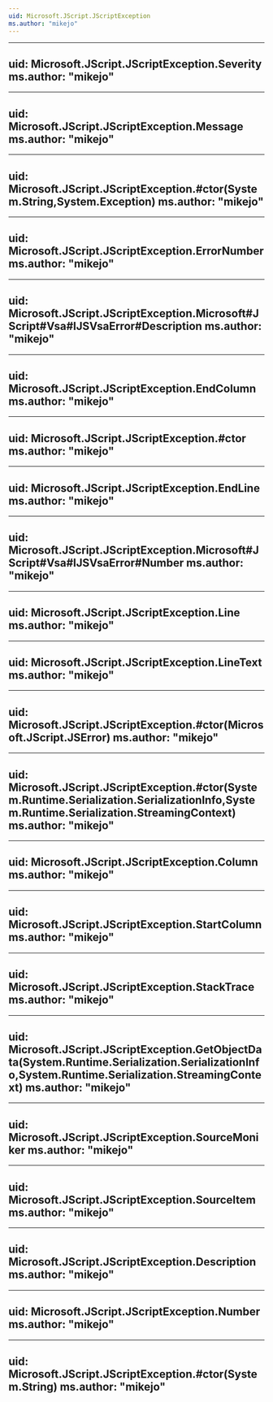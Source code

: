 ```yaml
---
uid: Microsoft.JScript.JScriptException
ms.author: "mikejo"
---
```


---
uid: Microsoft.JScript.JScriptException.Severity
ms.author: "mikejo"
---

---
uid: Microsoft.JScript.JScriptException.Message
ms.author: "mikejo"
---

---
uid: Microsoft.JScript.JScriptException.#ctor(System.String,System.Exception)
ms.author: "mikejo"
---

---
uid: Microsoft.JScript.JScriptException.ErrorNumber
ms.author: "mikejo"
---

---
uid: Microsoft.JScript.JScriptException.Microsoft#JScript#Vsa#IJSVsaError#Description
ms.author: "mikejo"
---

---
uid: Microsoft.JScript.JScriptException.EndColumn
ms.author: "mikejo"
---

---
uid: Microsoft.JScript.JScriptException.#ctor
ms.author: "mikejo"
---

---
uid: Microsoft.JScript.JScriptException.EndLine
ms.author: "mikejo"
---

---
uid: Microsoft.JScript.JScriptException.Microsoft#JScript#Vsa#IJSVsaError#Number
ms.author: "mikejo"
---

---
uid: Microsoft.JScript.JScriptException.Line
ms.author: "mikejo"
---

---
uid: Microsoft.JScript.JScriptException.LineText
ms.author: "mikejo"
---

---
uid: Microsoft.JScript.JScriptException.#ctor(Microsoft.JScript.JSError)
ms.author: "mikejo"
---

---
uid: Microsoft.JScript.JScriptException.#ctor(System.Runtime.Serialization.SerializationInfo,System.Runtime.Serialization.StreamingContext)
ms.author: "mikejo"
---

---
uid: Microsoft.JScript.JScriptException.Column
ms.author: "mikejo"
---

---
uid: Microsoft.JScript.JScriptException.StartColumn
ms.author: "mikejo"
---

---
uid: Microsoft.JScript.JScriptException.StackTrace
ms.author: "mikejo"
---

---
uid: Microsoft.JScript.JScriptException.GetObjectData(System.Runtime.Serialization.SerializationInfo,System.Runtime.Serialization.StreamingContext)
ms.author: "mikejo"
---

---
uid: Microsoft.JScript.JScriptException.SourceMoniker
ms.author: "mikejo"
---

---
uid: Microsoft.JScript.JScriptException.SourceItem
ms.author: "mikejo"
---

---
uid: Microsoft.JScript.JScriptException.Description
ms.author: "mikejo"
---

---
uid: Microsoft.JScript.JScriptException.Number
ms.author: "mikejo"
---

---
uid: Microsoft.JScript.JScriptException.#ctor(System.String)
ms.author: "mikejo"
---
